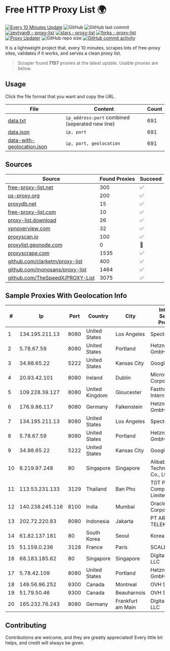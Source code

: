 
# Free HTTP Proxy List 🌍

[![Every 10 Minutes Update](https://github.com/mertguvencli/http-proxy-list/actions/workflows/main.yml/badge.svg?branch=main)](https://github.com/mertguvencli/http-proxy-list/actions/workflows/main.yml)
![GitHub](https://img.shields.io/github/license/mertguvencli/http-proxy-list)
![GitHub last commit](https://img.shields.io/github/last-commit/mertguvencli/http-proxy-list)
[![zevtyardt - proxy-list](https://img.shields.io/static/v1?label=zevtyardt&message=proxy-list&color=blue&logo=github)](https://github.com/zevtyardt/proxy-list "Go to GitHub repo")
[![stars - proxy-list](https://img.shields.io/github/stars/zevtyardt/proxy-list?style=social)](https://github.com/zevtyardt/proxy-list)
[![forks - proxy-list](https://img.shields.io/github/forks/zevtyardt/proxy-list?style=social)](https://github.com/zevtyardt/proxy-list)
[![Proxy Updater](https://github.com/zevtyardt/proxy-list/workflows/Proxy%20Updater/badge.svg)](https://github.com/zevtyardt/proxy-list/actions?query=workflow:"Proxy+Updater")
![GitHub repo size](https://img.shields.io/github/repo-size/zevtyardt/proxy-list)
[![GitHub commit activity](https://img.shields.io/github/commit-activity/m/zevtyardt/proxy-list?logo=commits)](https://github.com/zevtyardt/proxy-list/commits/main)

It is a lightweight project that, every 10 minutes, scrapes lots of free-proxy sites, validates if it works, and serves a clean proxy list.

> Scraper found **7157** proxies at the latest update. Usable proxies are below.

## Usage

Click the file format that you want and copy the URL.

|File|Content|Count|
|----|-------|-----|
|[data.txt](https://raw.githubusercontent.com/mertguvencli/http-proxy-list/main/proxy-list/data.txt)|`ip_address:port` combined (seperated new line)|691|
|[data.json](https://raw.githubusercontent.com/mertguvencli/http-proxy-list/main/proxy-list/data.json)|`ip, port`|691|
|[data-with-geolocation.json](https://raw.githubusercontent.com/mertguvencli/http-proxy-list/main/proxy-list/data-with-geolocation.json)|`ip, port, geolocation`|691|

## Sources

|Source|Found Proxies|Succeed|
|------|-------------|-------|
|[free-proxy-list.net](https://free-proxy-list.net)|300|✅|
|[us-proxy.org](https://www.us-proxy.org)|200|✅|
|[proxydb.net](http://proxydb.net)|15|✅|
|[free-proxy-list.com](https://free-proxy-list.com/?page=&port=&type%5B%5D=http&type%5B%5D=https&up_time=0&search=Search)|10|✅|
|[proxy-list.download](https://www.proxy-list.download/HTTP)|26|✅|
|[vpnoverview.com](https://vpnoverview.com/privacy/anonymous-browsing/free-proxy-servers)|32|✅|
|[proxyscan.io](https://www.proxyscan.io)|100|✅|
|[proxylist.geonode.com](https://proxylist.geonode.com/api/proxy-list?limit=300&page=1&sort_by=lastChecked&sort_type=desc&protocols=http,https)|0|🚫|
|[proxyscrape.com](https://api.proxyscrape.com/v2/?request=displayproxies&protocol=http&timeout=10000&country=all&ssl=all&anonymity=all)|1535|✅|
|[github.com/clarketm/proxy-list](https://raw.githubusercontent.com/clarketm/proxy-list/master/proxy-list-raw.txt)|400|✅|
|[github.com/monosans/proxy-list](https://raw.githubusercontent.com/monosans/proxy-list/main/proxies/http.txt)|1464|✅|
|[github.com/TheSpeedX/PROXY-List](https://raw.githubusercontent.com/TheSpeedX/PROXY-List/master/http.txt)|3075|✅|


## Sample Proxies With Geolocation Info

|#|Ip|Port|Country|City|Internet Service Provider|
|-|--|----|-------|----|-------------------------|
|1|134.195.211.13|8080|United States|Los Angeles|Spectero|
|2|5.78.67.59|8080|United States|Portland|Hetzner Online GmbH|
|3|34.98.65.22|5222|United States|Kansas City|Google LLC|
|4|20.93.42.101|8080|Ireland|Dublin|Microsoft Corporation|
|5|109.228.39.127|8080|United Kingdom|Gloucester|Fasthosts Internet Ltd|
|6|176.9.86.117|8080|Germany|Falkenstein|Hetzner Online GmbH|
|7|134.195.211.13|8080|United States|Los Angeles|Spectero|
|8|5.78.67.59|8080|United States|Portland|Hetzner Online GmbH|
|9|34.98.65.22|5222|United States|Kansas City|Google LLC|
|10|8.219.97.248|80|Singapore|Singapore|Alibaba (US) Technology Co., Ltd.|
|11|113.53.231.133|3129|Thailand|Ban Pho|TOT Public Company Limited|
|12|140.238.245.116|8100|India|Mumbai|Oracle Corporation|
|13|202.72.220.83|8080|Indonesia|Jakarta|PT ARTHA TELEKOMINDO|
|14|61.82.137.181|80|South Korea|Seoul|Korea Telecom|
|15|51.159.0.236|3128|France|Paris|SCALEWAY|
|16|68.183.185.62|80|Singapore|Singapore|DigitalOcean, LLC|
|17|5.78.42.109|8080|United States|Portland|Hetzner Online GmbH|
|18|149.56.96.252|9300|Canada|Montreal|OVH SAS|
|19|51.79.50.46|9300|Canada|Beauharnois|OVH SAS|
|20|165.232.76.243|8080|Germany|Frankfurt am Main|DigitalOcean, LLC|



## Contributing

Contributions are welcome, and they are greatly appreciated! Every
little bit helps, and credit will always be given.


